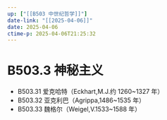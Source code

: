 ```yaml
---
up: ["[[B503 中世纪哲学]]"]
date-link: "[[2025-04-06]]"
date: 2025-04-06
ctime-p: 2025-04-06T21:25:32
---
```


# B503.3 神秘主义

- B503.31 爱克哈特（Eckhart,M.J.约 1260~1327 年）
- B503.32 亚克利巴（Agrippa,1486~1535 年）
- B503.33 魏格尔（Weigel,V.1533~1588 年）
